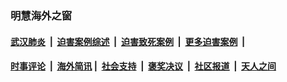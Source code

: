 
### 明慧海外之窗

####  [武汉肺炎](indexes/365.md?t=04101400) &nbsp;|&nbsp;  [迫害案例综述](indexes/328.md?t=04101400) &nbsp;|&nbsp; [迫害致死案例](indexes/277.md?t=04101400)  &nbsp;|&nbsp; [更多迫害案例](indexes/81.md?t=04101400)  &nbsp;|&nbsp; 
####  [时事评论](indexes/19.md?t=04101400) &nbsp;|&nbsp; [海外简讯](indexes/245.md?t=04101400)&nbsp;|&nbsp;  [社会支持](indexes/140.md?t=04101400) &nbsp;|&nbsp; [褒奖决议](indexes/282.md?t=04101400) &nbsp;|&nbsp; [社区报道](indexes/91.md?t=04101400)  &nbsp;|&nbsp; [天人之间](indexes/78.md?t=04101400) 

